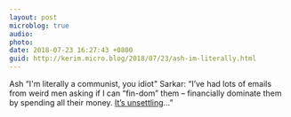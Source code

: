 ```yaml
---
layout: post
microblog: true
audio: 
photo: 
date: 2018-07-23 16:27:43 +0800
guid: http://kerim.micro.blog/2018/07/23/ash-im-literally.html
---
```

Ash “I'm literally a communist, you idiot" Sarkar:  “I’ve had lots of emails from weird men asking if I can “fin-dom” them – financially dominate them by spending all their money. [It’s unsettling](https://www.theguardian.com/politics/2018/jul/22/thats-when-i-lost-my-temper-ash-sarkar-on-her-clash-with-piers-morgan)…”
